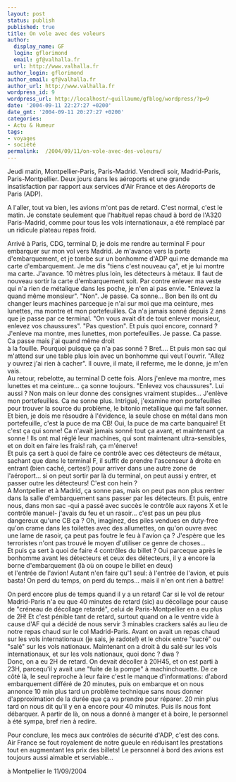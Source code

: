 ```yaml
---
layout: post
status: publish
published: true
title: On vole avec des voleurs
author:
  display_name: GF
  login: gflorimond
  email: gf@valhalla.fr
  url: http://www.valhalla.fr
author_login: gflorimond
author_email: gf@valhalla.fr
author_url: http://www.valhalla.fr
wordpress_id: 9
wordpress_url: http://localhost/~guillaume/gfblog/wordpress/?p=9
date: '2004-09-11 22:27:27 +0200'
date_gmt: '2004-09-11 20:27:27 +0200'
categories:
- Actu & Humeur
tags:
- voyages
- société
permalink:  /2004/09/11/on-vole-avec-des-voleurs/
---
```

<p>Jeudi matin, Montpellier-Paris, Paris-Madrid. Vendredi soir, Madrid-Paris, Paris-Montpellier. Deux jours dans les a&eacute;roports et une grande insatisfaction par rapport aux services d'Air France et des A&eacute;roports de Paris (ADP).</p>
<p>A l'aller, tout va bien, les avions m'ont pas de retard. C'est normal, c'est le matin. Je constate seulement que l'habituel repas chaud &agrave; bord de l'A320 Paris-Madrid, comme pour tous les vols internationaux, a &eacute;t&eacute; remplac&eacute; par un ridicule plateau repas froid.</p>
<p>Arriv&eacute; &agrave; Paris, CDG, terminal D, je dois me rendre au terminal F pour embarquer sur mon vol vers Madrid. Je m'avance vers la porte d'embarquement, et je tombe sur un bonhomme d'ADP qui me demande ma carte d'embarquement. Je me dis &quot;tiens c'est nouveau &ccedil;a&quot;, et je lui montre ma carte. J'avance. 10 m&egrave;tres plus loin, les d&eacute;tecteurs &agrave; m&eacute;taux. Il faut de nouveau sortir la carte d'embarquement soit. Par contre enlever ma veste qui n'a rien de m&eacute;talique dans les poche, je n'en ai pas envie. &quot;Enlevez la quand m&ecirc;me monsieur&quot;. &quot;Non&quot;. Je passe. Ca sonne... Bon ben ils ont du changer leurs machines parceque je n'ai sur moi que ma ceinture, mes lunettes, ma montre et mon portefeuilles. Ca n'a jamais sonn&eacute; depuis 2 ans que je passe par ce terminal. &quot;On vous avait dit de tout enlever monsieur, enlevez vos chaussures&quot;. &quot;Pas question&quot;. Et puis quoi encore, connard ? J'enleve ma montre, mes lunettes, mon portefeuilles. Je passe. Ca passe. <br />
          Ca passe mais j'ai quand m&ecirc;me droit<br />
    &agrave; la fouille. Pourquoi puisque &ccedil;a n'a pas sonn&eacute; ? Bref.... Et puis mon sac qui m'attend sur une table plus loin avec un bonhomme qui veut l'ouvrir. &quot;Allez y ouvrez j'ai rien &agrave; cacher&quot;. Il ouvre, il mate, il referme, me le donne, je m'en vais. <br />
    Au retour, rebelotte, au terminal D cette fois. Alors j'enleve ma montre, mes lunettes et ma ceinture... &ccedil;a sonne toujours. &quot;Enlevez vos chaussures&quot;. Lui aussi ? Non mais on leur donne des consignes vraiment stupides... J'enl&egrave;ve mon portefeuilles. Ca ne sonne plus. Intrigu&eacute;, j'examine mon portefeuilles pour trouver la source du probl&egrave;me, le bitonio metallique qui me fait sonner. Et bien, je dois me r&eacute;soudre &agrave; l'&eacute;vidence, la seule chose en m&eacute;tal dans mon portefeuille, c'est la puce de ma CB! Oui, la puce de ma carte banquaire! Et c'est &ccedil;a qui sonne! Ca n'avait jamais sonn&eacute; tout &ccedil;a avant, et maintenant &ccedil;a sonne ! Ils ont mal r&eacute;gl&eacute; leur machines, qui sont maintenant ultra-sensibles, et on doit en faire les frais! rah, &ccedil;a m'&eacute;nerve!<br />
    Et puis &ccedil;a sert &agrave; quoi de faire ce contr&ocirc;le avec ces d&eacute;tecteurs de m&eacute;taux, sachant que dans le terminal F, il suffit de prendre l'ascenseur &agrave; droite en entrant (bien cach&eacute;, certes!) pour arriver dans une autre zone de l'a&eacute;roport... si on peut sortir par l&agrave; du terminal, on peut aussi y entrer, et passer outre les d&eacute;tecteurs! C'est con hein ?<br />
    A Montpellier et &agrave; Madrid, &ccedil;a sonne pas, mais on peut pas non plus rentrer dans la salle d'embarquement sans passer par les d&eacute;tecteurs. Et puis, entre nous, dans mon sac -qui a pass&eacute; avec succ&egrave;s le contr&ocirc;le aux rayons X et le contr&ocirc;le manuel- j'avais du feu et un rasoir... c'est pas un peu plus dangereux qu'une CB &ccedil;a ? Oh, imaginez, des piles vendues en duty-free qu'on crame dans les toilettes avec des allumettes, on qu'on ouvre avec une lame de rasoir, &ccedil;a peut pas foutre le feu &agrave; l'avion &ccedil;a ? J'esp&egrave;re que les terroristes n'ont pas trouv&eacute; le moyen d'utiliser ce genre de choses... <br />
    Et puis &ccedil;a sert &agrave; quoi de faire 4 contr&ocirc;les du billet ? Oui parceque apr&egrave;s le bonhomme avant les d&eacute;tecteurs et ceux des d&eacute;tecteurs, il y a encore la borne d'embarquement (l&agrave; o&ugrave; on coupe le billet en deux)<br />
et l'entr&eacute;e de l'avion! Autant n'en faire qu'1 seul: &agrave; l'entr&eacute;e de l'avion, et puis basta! On perd du temps, on perd du temps... mais il n'en ont rien &agrave; battre!</p>
<p>On perd encore plus de temps quand il y a un retard! Car si le vol de retour Madrid-Paris n'a eu que 40 minutes de retard (sic) au d&eacute;collage pour cause de &quot;cr&eacute;neau de d&eacute;collage retard&eacute;&quot;, celui de Paris-Montpellier en a eu plus de 2H! Et c'est p&eacute;nible tant de retard, surtout quand on a le ventre vide &agrave; cause d'AF qui a d&eacute;cid&eacute; de nous servir 3 minables crackers sal&eacute;s au lieu de notre repas chaud sur le col Madrid-Paris. Avant on avait un repas chaud sur les vols internationaux (je sais, je radote!) et le choix entre &quot;sucr&eacute;&quot; ou &quot;sal&eacute;&quot; sur les vols nationaux. Maintenant on a droit &agrave; du sal&eacute; sur les vols internationaux, et sur les vols nationaux, quoi donc ? dwa ? <br />
        Donc, on a eu 2H de retard. On devait d&eacute;coller &agrave; 20H45, et on est parti &agrave; 23H, parcequ'il y avait une &quot;fuite de la pompe&quot; &agrave; machinchouette. De ce c&ocirc;t&eacute; l&agrave;, le seul reproche &agrave; leur faire c'est le manque d'informations: d'abord embarquement diff&eacute;r&eacute; de 20 minutes, puis on embarque et on nous annonce 10 min plus tard un probl&egrave;me technique sans nous donner d'approximation de la dur&eacute;e que &ccedil;a va prendre pour r&eacute;parer. 20 min plus tard on nous dit qu'il y en a encore pour 40 minutes. Puis ils nous font d&eacute;barquer. A partir de l&agrave;, on nous a donn&eacute; &agrave; manger et &agrave; boire, le personnel &agrave; &eacute;t&eacute; sympa, bref rien &agrave; redire.</p>
<p>Pour conclure, les mecs aux contr&ocirc;les de s&eacute;curit&eacute; d'ADP, c'est des cons. Air France se fout royalement de notre gueule en r&eacute;duisant les prestations tout en augmentant les prix des billets! Le personnel &agrave; bord des avions est toujours aussi aimable et serviable... </p>
<p>
&agrave; Montpellier le 11/09/2004</p>
